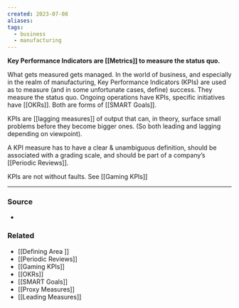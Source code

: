```yaml
---
created: 2023-07-08
aliases: 
tags:
  - business
  - manufacturing
---
```

**Key Performance Indicators are [[Metrics]] to measure the status quo.**

What gets measured gets managed. In the world of business, and especially in the realm of manufacturing, Key Performance Indicators (KPIs) are used as to measure (and in some unfortunate cases, define) success. They measure the status quo. Ongoing operations have KPIs, specific initiatives have [[OKRs]]. Both are forms of [[SMART Goals]].

KPIs are [[lagging measures]] of output that can, in theory, surface small problems before they become bigger ones. (So both leading and lagging depending on viewpoint).

A KPI measure has to have a clear & unambiguous definition, should be associated with a grading scale, and should be part of a company’s [[Periodic Reviews]].

KPIs are not without faults. See [[Gaming KPIs]] 

****
### Source
- 

### Related
- [[Defining Area ]]
- [[Periodic Reviews]]
- [[Gaming KPIs]]
- [[OKRs]]
- [[SMART Goals]]
- [[Proxy Measures]] 
- [[Leading Measures]]